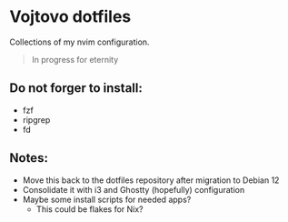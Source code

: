 # Vojtovo dotfiles

Collections of my nvim configuration.

> In progress for eternity

## Do not forger to install:

- fzf
- ripgrep
- fd

## Notes:

- Move this back to the dotfiles repository after migration to Debian 12
- Consolidate it with i3 and Ghostty (hopefully) configuration
- Maybe some install scripts for needed apps?
    - This could be flakes for Nix?
